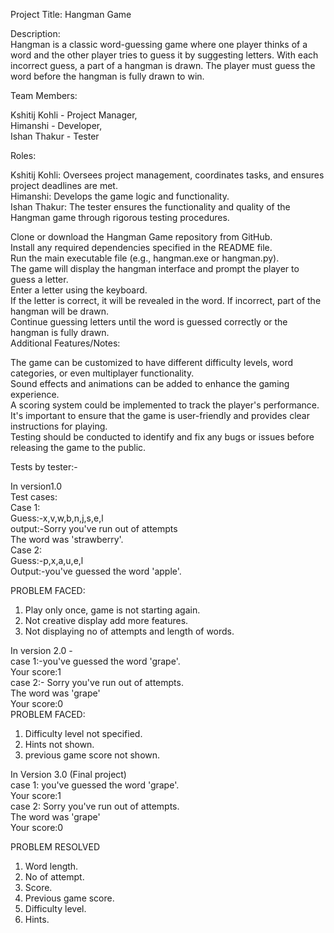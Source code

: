 Project Title: Hangman Game<br /> 

Description:<br /> 
Hangman is a classic word-guessing game where one player thinks of a word and the other player tries to guess it by suggesting letters. With each incorrect guess, a part of a hangman is drawn. The player must guess the word before the hangman is fully drawn to win.<br /> 

Team Members:<br /> 

Kshitij Kohli - Project Manager,<br /> 
Himanshi - Developer,<br /> 
Ishan Thakur - Tester<br /> 

Roles:<br /> 

Kshitij Kohli: Oversees project management, coordinates tasks, and ensures project deadlines are met.<br /> 
Himanshi: Develops the game logic and functionality.<br /> 
Ishan Thakur: The tester ensures the functionality and quality of the Hangman game through rigorous testing procedures.<br /> 

Clone or download the Hangman Game repository from GitHub.<br /> 
Install any required dependencies specified in the README file.<br /> 
Run the main executable file (e.g., hangman.exe or hangman.py).<br /> 
The game will display the hangman interface and prompt the player to guess a letter.<br /> 
Enter a letter using the keyboard.<br /> 
If the letter is correct, it will be revealed in the word. If incorrect, part of the hangman will be drawn.<br /> 
Continue guessing letters until the word is guessed correctly or the hangman is fully drawn.<br /> 
Additional Features/Notes:<br /> 

The game can be customized to have different difficulty levels, word categories, or even multiplayer functionality.<br /> 
Sound effects and animations can be added to enhance the gaming experience.<br /> 
A scoring system could be implemented to track the player's performance.<br /> 
It's important to ensure that the game is user-friendly and provides clear instructions for playing.<br /> 
Testing should be conducted to identify and fix any bugs or issues before releasing the game to the public.<br /> 


Tests by tester:-<br /> 

In version1.0 <br /> 
Test cases:<br /> 
Case 1:<br /> 
Guess:-x,v,w,b,n,j,s,e,l<br /> 
output:-Sorry you've run out of attempts<br /> 
       The word was 'strawberry'.<br /> 
Case 2:<br /> 
Guess:-p,x,a,u,e,l<br /> 
Output:-you've guessed the word 'apple'.<br /> 

PROBLEM FACED:<br /> 
1. Play only once, game is not starting again.<br /> 
2. Not creative display add more features.<br /> 
3. Not displaying no of attempts  and length of words.<br /> 

In  version 2.0 -<br /> 
case 1:-you've guessed the word 'grape'.<br /> 
 Your score:1<br /> 
case 2:- Sorry you've run out of attempts.<br /> 
        The word was 'grape'<br /> 
        Your score:0<br /> 
PROBLEM FACED:<br /> 
1. Difficulty level not specified.<br /> 
2. Hints not shown.<br /> 
3. previous game score not shown.<br /> 

In Version 3.0 (Final project)<br /> 
case 1: you've guessed the word 'grape'.<br /> 
 Your score:1<br /> 
case 2: Sorry you've run out of attempts.<br /> 
        The word was 'grape'<br /> 
        Your score:0<br /> 
 
PROBLEM RESOLVED<br /> 
1. Word length.<br /> 
2. No of attempt.<br /> 
3. Score.<br /> 
4. Previous game score.<br /> 
5. Difficulty level.<br /> 
6. Hints.<br /> 
   



